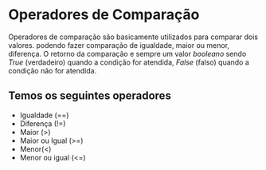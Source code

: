 # Operadores de Comparação

Operadores de comparação são basicamente utilizados para comparar dois valores.
podendo fazer comparação de igualdade, maior ou menor, diferença.
O retorno da comparação e sempre um valor *booleano*
sendo *True* (verdadeiro) quando a condição for atendida, 
*False* (falso) quando a condição não for atendida.

## Temos os seguintes operadores 
* Igualdade (==)
* Diferença (!=)
* Maior (>)
* Maior ou Igual (>=)
* Menor(<)
* Menor ou igual (<=)

